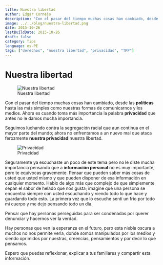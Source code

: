 ```yaml
---
title: Nuestra libertad
author: Edgar Cornejo
description: "Con el pasar del tiempo muchas cosas han cambiado, desde las políticas hasta las más simples como nuestras formas de comunicarnos y los medios. Ahora es cuando toma más importancia la palabra privacidad que antes no le damos mucha importancia."
image: ../../blog/nuestra-libertad.png
date: 2015-10-26
lastBuildDate: 2015-10-26
draft: false
category: Tips
language: es-PE
tags: ["derechos", "nuestra libertad", "privacidad", "TPP"]
---
```


# Nuestra libertad

<figure>
  <img src="../../blog/nuestra-libertad.png" alt="Nuestra libertad"/>
  <figcaption>Nuestra libertad</figcaption>
</figure>

Con el pasar del tiempo muchas cosas han cambiado, desde las **políticas** hasta las más simples como nuestras formas de comunicarnos y los medios. Ahora es cuando toma más importancia la palabra **privacidad** que antes no le damos mucha importancia.

Seguimos luchando contra la segregación racial que aun continua en el mayor parte del mundo; ahora no enfrentamos a un nuevo mal que ataca ferozmente **nuestra privacidad** nuestra libertad.

<figure>
  <img src="../../blog/privacidad.jpg" alt="Privacidad"/>
  <figcaption>Privacidad</figcaption>
</figure>

Seguramente ya escuchaste un poco de este tema pero no le diste mucha importancia pensando que a **información personal** no es muy importante, pero te equivocas gravemente. Pensar que pueden saber más cosas de usted que usted mismo y que pueden disponer de esa información en cualquier momento. Hablo de algo más que complejo de que simplemente sepan el sabor de helado que nos gusta; imagine que una persona se encuentra siempre con usted escuchando y viendo todo lo que hace y guardando todo esto. La primera vez que lo escuche sentí un frio por todo mi cuerpo y me dejo pensando todo un día.

Pensar que hay personas perseguidas para ser condenadas por querer denunciar y hacernos ver la verdad.

Hay personas que ven la esperanza en el futuro, pero esta niebla oscura a muchos no nos permite verla, donde somos manipulados por los medios y siendo oprimidos por nuestras, creencias, pensamientos y por decir lo que pensamos.

Espero que puedas reflexionar, explicar a tus familiares y compartir esta información.
